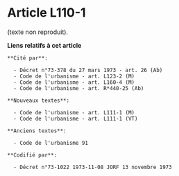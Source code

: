 # Article L110-1

(texte non reproduit).

**Liens relatifs à cet article**

	**Cité par**:

	  - Décret n°73-378 du 27 mars 1973 - art. 26 (Ab)
	  - Code de l'urbanisme - art. L123-2 (M)
	  - Code de l'urbanisme - art. L160-4 (M)
	  - Code de l'urbanisme - art. R*440-25 (Ab)

	**Nouveaux textes**:

	  - Code de l'urbanisme - art. L111-1 (M)
	  - Code de l'urbanisme - art. L111-1 (VT)

	**Anciens textes**:

	  - Code de l'urbanisme 91

	**Codifié par**:

	  - Décret n°73-1022 1973-11-08 JORF 13 novembre 1973
